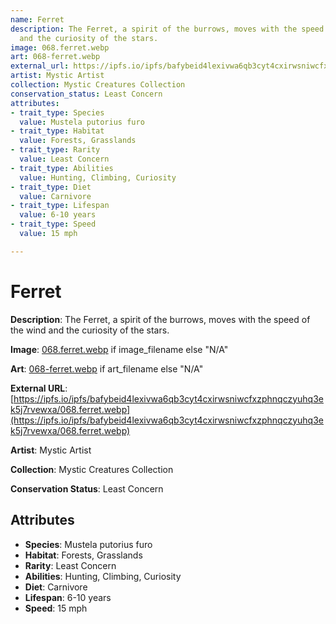 ```yaml
---
name: Ferret
description: The Ferret, a spirit of the burrows, moves with the speed of the wind
  and the curiosity of the stars.
image: 068.ferret.webp
art: 068-ferret.webp
external_url: https://ipfs.io/ipfs/bafybeid4lexivwa6qb3cyt4cxirwsniwcfxzphnqczyuhq3ek5j7rvewxa/068.ferret.webp
artist: Mystic Artist
collection: Mystic Creatures Collection
conservation_status: Least Concern
attributes:
- trait_type: Species
  value: Mustela putorius furo
- trait_type: Habitat
  value: Forests, Grasslands
- trait_type: Rarity
  value: Least Concern
- trait_type: Abilities
  value: Hunting, Climbing, Curiosity
- trait_type: Diet
  value: Carnivore
- trait_type: Lifespan
  value: 6-10 years
- trait_type: Speed
  value: 15 mph

---
```


# Ferret

**Description**: The Ferret, a spirit of the burrows, moves with the speed of the wind and the curiosity of the stars.

**Image**: [068.ferret.webp](./068.ferret.webp) if image_filename else "N/A"

**Art**: [068-ferret.webp](./068-ferret.webp) if art_filename else "N/A"

**External URL**: [https://ipfs.io/ipfs/bafybeid4lexivwa6qb3cyt4cxirwsniwcfxzphnqczyuhq3ek5j7rvewxa/068.ferret.webp](https://ipfs.io/ipfs/bafybeid4lexivwa6qb3cyt4cxirwsniwcfxzphnqczyuhq3ek5j7rvewxa/068.ferret.webp)

**Artist**: Mystic Artist

**Collection**: Mystic Creatures Collection

**Conservation Status**: Least Concern

## Attributes
- **Species**: Mustela putorius furo
- **Habitat**: Forests, Grasslands
- **Rarity**: Least Concern
- **Abilities**: Hunting, Climbing, Curiosity
- **Diet**: Carnivore
- **Lifespan**: 6-10 years
- **Speed**: 15 mph
